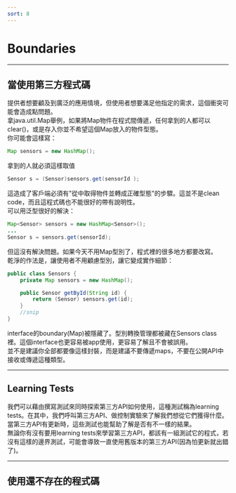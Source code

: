 ```yaml
---
sort: 8
---
```

# Boundaries
---

## 當使用第三方程式碼
提供者想要顧及到廣泛的應用情境，但使用者想要滿足他指定的需求，這個衝突可能會造成點問題。  
拿java.util.Map舉例，如果將Map物件在程式間傳遞，任何拿到的人都可以clear()，或是存入你並不希望這個Map放入的物件型態。  
你可能會這樣寫：
``` java
Map sensors = new HashMap();
```
拿到的人就必須這樣取值
``` java
Sensor s = (Sensor)sensors.get(sensorId );
```
這造成了客戶端必須有"從中取得物件並轉成正確型態"的步驟。這並不是clean code，而且這程式碼也不能很好的帶有說明性。  
可以用泛型很好的解決：  
``` java
Map<Sensor> sensors = new HashMap<Sensor>();
...
Sensor s = sensors.get(sensorId);
```
但這沒有解決問題。如果今天不用Map型別了，程式裡的很多地方都要改寫。  
乾淨的作法是，讓使用者不用顧慮型別，讓它變成實作細節：
``` java
public class Sensors {
    private Map sensors = new HashMap();

    public Sensor getById(String id) {
        return (Sensor) sensors.get(id);
    }
    //snip
}
```
interface的boundary(Map)被隱藏了。型別轉換管理都被藏在Sensors class裡。這個interface也更容易被app使用，更容易了解且不會被誤用。  
並不是建議你全部都要像這樣封裝，而是建議不要傳遞maps，不要在公開API中接收或傳遞這種類型。

---

## Learning Tests
我們可以藉由撰寫測試來同時探索第三方API如何使用，這種測試稱為learning tests。在其中，我們呼叫第三方API、做控制實驗來了解我們想從它們獲得什麼。
當第三方API有更新時，這些測試也能幫助了解是否有不一樣的結果。  
無論你有沒有要用learning tests來學習第三方API，都該有一組測試它的程式，若沒有這樣的邊界測試，可能會導致一直使用舊版本的第三方API(因為怕更新就出錯了)。

---

## 使用還不存在的程式碼


``` java
```

``` java
```
